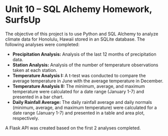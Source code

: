 # Unit 10 – SQL Alchemy Homework, SurfsUp

The objective of this project is to use Python and SQL Alchemy to analyze climate data for Honolulu, Hawaii stored in an SQLite database. The following analyses were completed:

* **Precipitation Analysis:** Analysis of the last 12 months of precipitation data.
* **Station Analysis:** Analysis of the number of temperature observations taken at each station.
* **Temperature Analysis I:** A t-test was conducted to compare the average temperature in June with the average temperature in December.
* **Temperature Analysis II:** The minimum, average, and maximum temperature were calculated for a date range (January 1-7) and presented in a bar chart.
* **Daily Rainfall Average:** The daily rainfall average and daily normals (minimum, average, and maximum temperature) were calculated for a date range (January 1-7) and presented in a table and area plot, respectively.

A Flask API was created based on the first 2 analyses completed. 